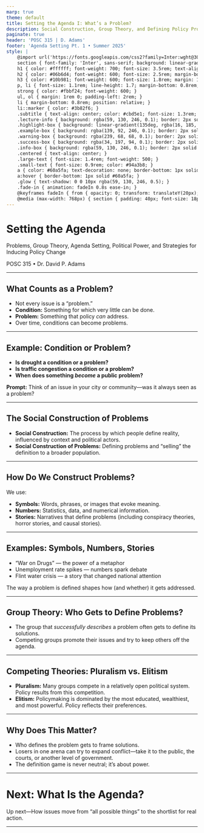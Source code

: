 ```yaml
---
marp: true
theme: default
title: Setting the Agenda I: What’s a Problem?
description: Social Construction, Group Theory, and Defining Policy Problems (POSC 315)
paginate: true
header: 'POSC 315 | D. Adams'
footer: 'Agenda Setting Pt. 1 • Summer 2025'
style: |
    @import url('https://fonts.googleapis.com/css2?family=Inter:wght@300;400;500;600;700&display=swap');
    section { font-family: 'Inter', sans-serif; background: linear-gradient(135deg, #0f172a 0%, #1e293b 100%); color: #f8fafc; padding: 60px; font-size: 20px; line-height: 1.6; }
    h1 { color: #ffffff; font-weight: 700; font-size: 3.5rem; text-align: center; margin-bottom: 1rem; text-shadow: 0 4px 12px rgba(255, 255, 255, 0.3); }
    h2 { color: #06b6d4; font-weight: 600; font-size: 2.5rem; margin-bottom: 2rem; border-bottom: 3px solid #06b6d4; padding-bottom: 0.5rem; text-shadow: 0 2px 8px rgba(6, 182, 212, 0.3); }
    h3 { color: #10b981; font-weight: 600; font-size: 1.8rem; margin: 1.5rem 0 1rem 0; text-shadow: 0 2px 6px rgba(16, 185, 129, 0.3); }
    p, li { font-size: 1.1rem; line-height: 1.7; margin-bottom: 0.8rem; }
    strong { color: #fbbf24; font-weight: 600; }
    ul, ol { margin: 1rem 0; padding-left: 2rem; }
    li { margin-bottom: 0.8rem; position: relative; }
    li::marker { color: #3b82f6; }
    .subtitle { text-align: center; color: #cbd5e1; font-size: 1.3rem; font-weight: 300; margin-top: -1rem; margin-bottom: 2rem; }
    .lecture-info { background: rgba(59, 130, 246, 0.1); border: 2px solid rgba(59, 130, 246, 0.3); border-radius: 16px; padding: 2rem; margin: 2rem 0; text-align: center; box-shadow: 0 8px 32px rgba(59, 130, 246, 0.2); }
    .highlight-box { background: linear-gradient(135deg, rgba(16, 185, 129, 0.1), rgba(6, 182, 212, 0.1)); border-left: 4px solid #10b981; padding: 1.5rem; margin: 1.5rem 0; border-radius: 0 12px 12px 0; box-shadow: 0 4px 16px rgba(16, 185, 129, 0.1); }
    .example-box { background: rgba(139, 92, 246, 0.1); border: 2px solid rgba(139, 92, 246, 0.3); border-radius: 12px; padding: 1.5rem; margin: 1.5rem 0; box-shadow: 0 4px 16px rgba(139, 92, 246, 0.1); }
    .warning-box { background: rgba(239, 68, 68, 0.1); border: 2px solid rgba(239, 68, 68, 0.3); border-radius: 12px; padding: 1.5rem; margin: 1.5rem 0; box-shadow: 0 4px 16px rgba(239, 68, 68, 0.1); }
    .success-box { background: rgba(34, 197, 94, 0.1); border: 2px solid rgba(34, 197, 94, 0.3); border-radius: 12px; padding: 1.5rem; margin: 1.5rem 0; box-shadow: 0 4px 16px rgba(34, 197, 94, 0.1); }
    .info-box { background: rgba(59, 130, 246, 0.1); border: 2px solid rgba(59, 130, 246, 0.3); border-radius: 12px; padding: 1.5rem; margin: 1.5rem 0; box-shadow: 0 4px 16px rgba(59, 130, 246, 0.1); }
    .centered { text-align: center; }
    .large-text { font-size: 1.4rem; font-weight: 500; }
    .small-text { font-size: 0.9rem; color: #94a3b8; }
    a { color: #60a5fa; text-decoration: none; border-bottom: 1px solid transparent; transition: border-bottom 0.2s ease; }
    a:hover { border-bottom: 1px solid #60a5fa; }
    .glow { text-shadow: 0 0 10px rgba(59, 130, 246, 0.5); }
    .fade-in { animation: fadeIn 0.8s ease-in; }
    @keyframes fadeIn { from { opacity: 0; transform: translateY(20px); } to { opacity: 1; transform: translateY(0); } }
    @media (max-width: 768px) { section { padding: 40px; font-size: 18px; } h1 { font-size: 2.5rem; } h2 { font-size: 2rem; } h3 { font-size: 1.5rem; } }
---
```


<!-- Slide 1 -->
# Setting the Agenda
<span class="subtitle">Problems, Group Theory, Agenda Setting, Political Power, and Strategies for Inducing Policy Change</span>
<div class="small-text">POSC 315 &bull; Dr. David P. Adams</div>

---

<!-- Slide 2 -->
## What Counts as a Problem?

- Not every issue is a “problem.”
- **Condition:** Something for which very little can be done.
- **Problem:** Something that policy *can* address.
- Over time, conditions can become problems.

---

<!-- Slide 3 -->
## Example: Condition or Problem?
- **Is drought a condition or a problem?**
- **Is traffic congestion a condition or a problem?**
- **When does something *become* a public problem?**

<div class="info-box">
  <strong>Prompt:</strong> Think of an issue in your city or community—was it always seen as a problem?
</div>

---

<!-- Slide 4 -->
## The Social Construction of Problems

- **Social Construction:** The process by which people define reality, influenced by context and political actors.
- **Social Construction of Problems:** Defining problems and “selling” the definition to a broader population.

---

<!-- Slide 5 -->
## How Do We Construct Problems?

We use:

- **Symbols:** Words, phrases, or images that evoke meaning.
- **Numbers:** Statistics, data, and numerical information.
- **Stories:** Narratives that define problems (including conspiracy theories, horror stories, and causal stories).

---

<!-- Slide 6 -->
## Examples: Symbols, Numbers, Stories

- “War on Drugs” — the power of a metaphor
- Unemployment rate spikes — numbers spark debate
- Flint water crisis — a story that changed national attention

<div class="highlight-box">
  The way a problem is defined shapes how (and whether) it gets addressed.
</div>

---

<!-- Slide 7 -->
## Group Theory: Who Gets to Define Problems?

- The group that *successfully describes* a problem often gets to define its solutions.
- Competing groups promote their issues and try to keep others off the agenda.

---

<!-- Slide 8 -->
## Competing Theories: Pluralism vs. Elitism

- **Pluralism:** Many groups compete in a relatively open political system. Policy results from this competition.
- **Elitism:** Policymaking is dominated by the most educated, wealthiest, and most powerful. Policy reflects their preferences.

---

<!-- Slide 9 -->
## Why Does This Matter?

- Who defines the problem gets to frame solutions.
- Losers in one arena can try to expand conflict—take it to the public, the courts, or another level of government.
- The definition game is never neutral; it’s about power.

---

<!-- Slide 10 -->
# Next: What Is the Agenda?

<div class="info-box">
  Up next—How issues move from “all possible things” to the shortlist for real action.
</div>

---

<!-- End Deck 1 -->
